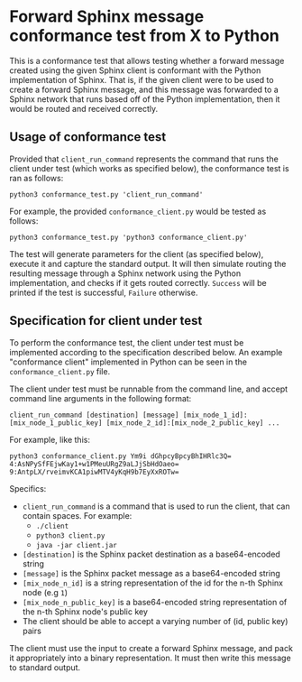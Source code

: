 # Forward Sphinx message conformance test from X to Python

This is a conformance test that allows testing whether a forward message created using the given Sphinx client is conformant with the Python implementation of Sphinx. That is, if the given client were to be used to create a forward Sphinx message, and this message was forwarded to a Sphinx network that runs based off of the Python implementation, then it would be routed and received correctly.

## Usage of conformance test

Provided that `client_run_command` represents the command that runs the client under test (which works as specified below), the conformance test is ran as follows:
```
python3 conformance_test.py 'client_run_command'
```
For example, the provided `conformance_client.py` would be tested as follows:
```
python3 conformance_test.py 'python3 conformance_client.py'
```
The test will generate parameters for the client (as specified below), execute it and capture the standard output. It will then simulate routing the resulting message through a Sphinx network using the Python implementation, and checks if it gets routed correctly. `Success` will be printed if the test is successful, `Failure` otherwise.

## Specification for client under test

To perform the conformance test, the client under test must be implemented according to the specification described below. An example "conformance client" implemented in Python can be seen in the `conformance_client.py` file.

The client under test must be runnable from the command line, and accept command line arguments in the following format:
```
client_run_command [destination] [message] [mix_node_1_id]:[mix_node_1_public_key] [mix_node_2_id]:[mix_node_2_public_key] ...
```
For example, like this:
```
python3 conformance_client.py Ym9i dGhpcyBpcyBhIHRlc3Q= 4:AsNPySfFEjwKay1+w1PMeuURgZ9aLJjSbHdOaeo= 9:AntpLX/rveimvKCA1piwMTV4yKqH9b7EyXxROTw=
```
Specifics:
* `client_run_command` is a command that is used to run the client, that can contain spaces. For example:
  * `./client`
  * `python3 client.py`
  * `java -jar client.jar`
* `[destination]` is the Sphinx packet destination as a base64-encoded string
* `[message]` is the Sphinx packet message as a base64-encoded string
* `[mix_node_n_id]` is a string representation of the id for the n-th Sphinx node (e.g `1`)
* `[mix_node_n_public_key]` is a base64-encoded string representation of the n-th Sphinx node's public key
* The client should be able to accept a varying number of (id, public key) pairs

The client must use the input to create a forward Sphinx message, and pack it appropriately into a binary representation. It must then write this message to standard output.
